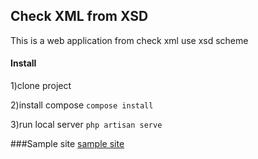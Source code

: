 



## Check XML from XSD

This is a web application from check xml use xsd scheme




#### Install
1)clone project

2)install compose
<code>compose install</code>

3)run local server 
<code>php artisan serve</code>

###Sample site
[sample site](http://vm1268595.ssd.had.yt/)
